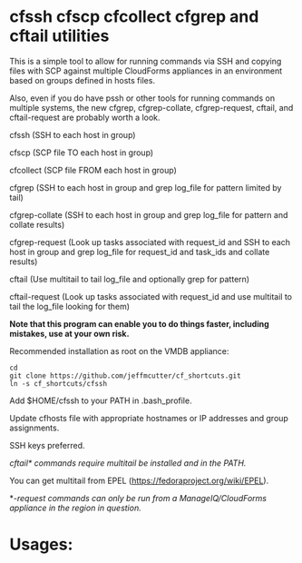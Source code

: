 # cfssh cfscp cfcollect cfgrep and cftail utilities

This is a simple tool to allow for running commands via SSH and copying files with SCP against multiple CloudForms appliances in an environment based on groups defined in hosts files.

Also, even if you do have pssh or other tools for running commands on multiple systems, the new cfgrep, cfgrep-collate, cfgrep-request, cftail, and cftail-request are probably worth a look.

cfssh (SSH to each host in group)

cfscp (SCP file TO each host in group)

cfcollect (SCP file FROM each host in group)

cfgrep (SSH to each host in group and grep log_file for pattern limited by tail)

cfgrep-collate (SSH to each host in group and grep log_file for pattern and collate results)

cfgrep-request (Look up tasks associated with request_id and SSH to each host in group and grep log_file for request_id and task_ids and collate results)

cftail (Use multitail to tail log_file and optionally grep for pattern)

cftail-request (Look up tasks associated with request_id and use multitail to tail the log_file looking for them)

**Note that this program can enable you to do things faster, including mistakes, use at your own risk.**

Recommended installation as root on the VMDB appliance:
```
cd
git clone https://github.com/jeffmcutter/cf_shortcuts.git
ln -s cf_shortcuts/cfssh
```
Add $HOME/cfssh to your PATH in .bash_profile.

Update cfhosts file with appropriate hostnames or IP addresses and group assignments.

SSH keys preferred.

*cftail\* commands require multitail be installed and in the PATH.*

You can get multitail from EPEL (https://fedoraproject.org/wiki/EPEL).

**-request commands can only be run from a ManageIQ/CloudForms appliance in the region in question.*


# Usages:
